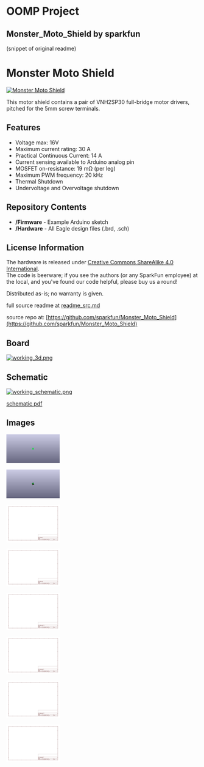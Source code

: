 # OOMP Project  
## Monster_Moto_Shield  by sparkfun  
  
(snippet of original readme)  
  
Monster Moto Shield  
===================  
  
[![Monster Moto Shield](https://cdn.sparkfun.com//assets/parts/4/4/9/1/10182-01.jpg "Monster Moto Shield")](https://www.sparkfun.com/products/10182)  
  
This motor shield contains a pair of VNH2SP30 full-bridge motor drivers, pitched for the 5mm screw terminals.   
  
Features  
-------------------  
* Voltage max: 16V  
* Maximum current rating: 30 A  
* Practical Continuous Current: 14 A  
* Current sensing available to Arduino analog pin  
* MOSFET on-resistance: 19 mΩ (per leg)  
* Maximum PWM frequency: 20 kHz  
* Thermal Shutdown  
* Undervoltage and Overvoltage shutdown  
  
  
Repository Contents  
-------------------  
* **/Firmware** - Example Arduino sketch   
* **/Hardware** - All Eagle design files (.brd, .sch)  
<!--- * **/Production** - Test bed files and production panel files  
This folder doesn't actually resist, so I removed it from the README. --->  
  
  
License Information  
-------------------  
The hardware is released under [Creative Commons ShareAlike 4.0 International](https://creativecommons.org/licenses/by-sa/4.0/).  
The code is beerware; if you see the authors (or any SparkFun employee) at the local, and you've found our code helpful, please buy us a round!  
  
Distributed as-is; no warranty is given.  
  
  full source readme at [readme_src.md](readme_src.md)  
  
source repo at: [https://github.com/sparkfun/Monster_Moto_Shield](https://github.com/sparkfun/Monster_Moto_Shield)  
## Board  
  
[![working_3d.png](working_3d_600.png)](working_3d.png)  
## Schematic  
  
[![working_schematic.png](working_schematic_600.png)](working_schematic.png)  
  
[schematic pdf](working_schematic.pdf)  
## Images  
  
[![working_3D_bottom.png](working_3D_bottom_140.png)](working_3D_bottom.png)  
  
[![working_3D_top.png](working_3D_top_140.png)](working_3D_top.png)  
  
[![working_assembly_page_01.png](working_assembly_page_01_140.png)](working_assembly_page_01.png)  
  
[![working_assembly_page_02.png](working_assembly_page_02_140.png)](working_assembly_page_02.png)  
  
[![working_assembly_page_03.png](working_assembly_page_03_140.png)](working_assembly_page_03.png)  
  
[![working_assembly_page_04.png](working_assembly_page_04_140.png)](working_assembly_page_04.png)  
  
[![working_assembly_page_05.png](working_assembly_page_05_140.png)](working_assembly_page_05.png)  
  
[![working_assembly_page_06.png](working_assembly_page_06_140.png)](working_assembly_page_06.png)  
